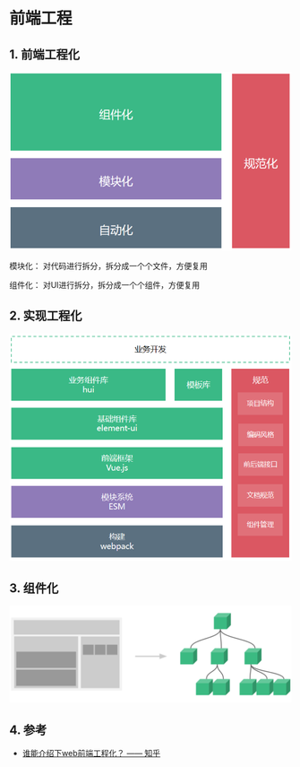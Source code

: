 # 前端工程

## 1. 前端工程化

![./images/01-1.png](./images/01-1.png)

模块化： 对代码进行拆分，拆分成一个个文件，方便复用

组件化： 对UI进行拆分，拆分成一个个组件，方便复用

## 2. 实现工程化

![./images/01-2.png](./images/01-2.png)

## 3. 组件化

![./images/01-3.png](./images/01-3.png)

## 4. 参考

* [谁能介绍下web前端工程化？ —— 知乎](https://www.zhihu.com/question/24558375)